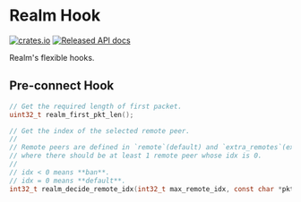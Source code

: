 # Realm Hook

[![crates.io](https://img.shields.io/crates/v/realm_hook.svg)](https://crates.io/crates/realm_hook)
[![Released API docs](https://docs.rs/realm_hook/badge.svg)](https://docs.rs/realm_hook)

Realm's flexible hooks.

## Pre-connect Hook

```c
// Get the required length of first packet.
uint32_t realm_first_pkt_len();
```

```c
// Get the index of the selected remote peer.
//
// Remote peers are defined in `remote`(default) and `extra_remotes`(extended),
// where there should be at least 1 remote peer whose idx is 0.
//
// idx < 0 means **ban**.
// idx = 0 means **default**.
int32_t realm_decide_remote_idx(int32_t max_remote_idx, const char *pkt);
```
